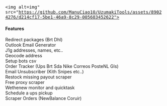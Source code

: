 <kbd> <img alt=img" src="https://github.com/ManuCiao10/UzumakiTools/assets/89024276/d214cf17-5be1-46a9-8c29-005683452622">  </kbd>

#### Features

Redirect packages (Brt Dhl)\
Outlook Email Generator\
J1g addresses, names, etc..\
Geocode address\
Setup bots csv\
Order Tracker (Ups Brt Sda Nike Correos PosteNL Gls)\
Email Unsubscriber (Kith Snipes etc..)\
Restock missing payout scraper\
Free proxy scraper\
Wethenew monitor and quicktask\
Schedule a ups pickup\
Scraper Orders (NewBalance Coruir)
